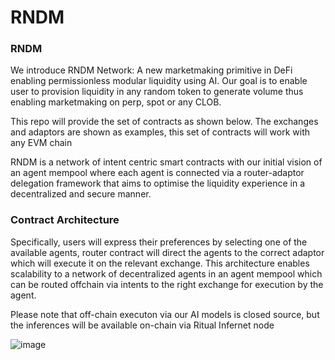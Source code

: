 # RNDM

### RNDM 

We introduce RNDM Network: A new marketmaking primitive in DeFi enabling permissionless modular liquidity using AI. 
Our goal is to enable user to provision liquidity in any random token to generate volume thus enabling marketmaking on perp, spot or any CLOB.

This repo will provide the set of contracts as shown below. The exchanges and adaptors are shown as examples, this set of contracts will work with any EVM chain

RNDM is a network of intent centric smart contracts with our initial vision of an agent mempool
where each agent is connected via a router-adaptor delegation framework that aims to optimise the liquidity experience
in a decentralized and secure manner. 



### Contract Architecture

Specifically, users will express their preferences by selecting one of the available
agents, router contract will direct the agents to the correct adaptor which will execute it on the relevant exchange. This
architecture enables scalability to a network of decentralized agents in an agent mempool which can be routed offchain
via intents to the right exchange for execution by the agent.

Please note that off-chain executon via our AI models is closed source, but the inferences will be available on-chain via Ritual Infernet node

![image](https://github.com/user-attachments/assets/1dc2d4db-4407-4236-b05b-2e93196b229d)

